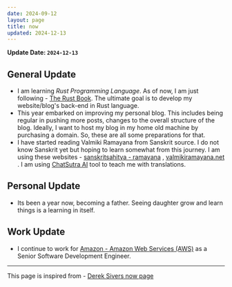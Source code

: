 ```yaml
---
date: 2024-09-12
layout: page
title: now
updated: 2024-12-13
---
```


**Update Date: `2024-12-13`**

## General Update
- I am learning *Rust Programming Language*. As of now, I am just following - [The Rust Book](https://doc.rust-lang.org/stable/book/). The ultimate goal is to develop my website/blog's back-end in Rust language.
- This year embarked on improving my personal blog. This includes being regular in pushing more posts, changes to the overall structure of the blog. Ideally, I want to host my blog in my home old machine by purchasing a domain. So, these are all some preparations for that.
- I have started reading Valmiki Ramayana from Sanskrit source. I do not know Sanskrit yet but hoping to learn somewhat from this journey. I am using these websites -  [sanskritsahitya - ramayana](https://sanskritsahitya.org/ramayanam) ,  [valmikiramayana.net](https://www.valmikiramayan.net) . I am using [ChatSutra AI](https://chat.two.ai) tool to teach me with translations.

## Personal Update
- Its been a year now, becoming a father. Seeing daughter grow and learn things is a learning in itself.

## Work Update
- I continue to work for [Amazon - Amazon Web Services (AWS)](https://aws.amazon.com) as a Senior Software Development Engineer.


---

This page is inspired from - [Derek Sivers now page](https://sive.rs/now2)